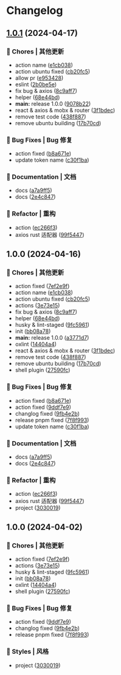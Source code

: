 # Changelog

## [1.0.1](https://github.com/JdesEva/wexgo/compare/v1.0.0...v1.0.1) (2024-04-17)


### 🎫 Chores | 其他更新

* action name ([e1cb038](https://github.com/JdesEva/wexgo/commit/e1cb038e4cd6a83ab175b1bfb4665cef96961a5a))
* action ubuntu fixed ([cb20fc5](https://github.com/JdesEva/wexgo/commit/cb20fc52b2ec9a62b85a47f5bf82fe59051546ff))
* allow pr ([e953428](https://github.com/JdesEva/wexgo/commit/e953428231b8ff430a15ff416327cb7b4575efe3))
* eslint ([2b0be5e](https://github.com/JdesEva/wexgo/commit/2b0be5e962a63dd62fc3b2a31c1a81414735fe57))
* fix bug & axios ([8c9aff7](https://github.com/JdesEva/wexgo/commit/8c9aff75c67cd314dbf820c5260fb07473f02bed))
* helper ([68e44bd](https://github.com/JdesEva/wexgo/commit/68e44bdc20a4624260d52185f0ec71f49ee5560c))
* **main:** release 1.0.0 ([9078b22](https://github.com/JdesEva/wexgo/commit/9078b227591dbd659aa9897eec868f9aadc1b1cb))
* react & axios & mobx & router ([3f1bdec](https://github.com/JdesEva/wexgo/commit/3f1bdecf77676df23de028aaa60f6826038ca271))
* remove test code ([438f887](https://github.com/JdesEva/wexgo/commit/438f88750eed5a2819cc71b92a9e98c6198b325f))
* remove ubuntu building ([17b70cd](https://github.com/JdesEva/wexgo/commit/17b70cd8f925620872b67552b9fd1f7014554ede))


### 🐛 Bug Fixes | Bug 修复

* action fixed ([b8a671e](https://github.com/JdesEva/wexgo/commit/b8a671efe5b0a77ec22d1f3a9d47ffc545332272))
* update token name ([c30f1ba](https://github.com/JdesEva/wexgo/commit/c30f1bac449ff597b4b485e81a22483bed3ee851))


### 📝 Documentation | 文档

* docs ([a7a9ff5](https://github.com/JdesEva/wexgo/commit/a7a9ff5261002f87fea6f13941691a2b69df2e61))
* docs ([2e4c847](https://github.com/JdesEva/wexgo/commit/2e4c847f618a48e0a0079d58bd54626b82e817c5))


### 🔧 Refactor | 重构

* action ([ec266f3](https://github.com/JdesEva/wexgo/commit/ec266f3eb5e15c0ecdbfce4d74aa365d31303275))
* axios rust 适配器 ([99f5447](https://github.com/JdesEva/wexgo/commit/99f54471fe1b6e7e5c9e1b1235b26dd53e65e089))

## 1.0.0 (2024-04-16)


### 🎫 Chores | 其他更新

* action fixed ([7ef2e9f](https://github.com/wechatbotKit/wexgo/commit/7ef2e9feeb016ae95d261866c5f3994badd5352b))
* action name ([e1cb038](https://github.com/wechatbotKit/wexgo/commit/e1cb038e4cd6a83ab175b1bfb4665cef96961a5a))
* action ubuntu fixed ([cb20fc5](https://github.com/wechatbotKit/wexgo/commit/cb20fc52b2ec9a62b85a47f5bf82fe59051546ff))
* actions ([3e73e15](https://github.com/wechatbotKit/wexgo/commit/3e73e15d451bce0d7b2881fd7e88ff33a48f28fb))
* fix bug & axios ([8c9aff7](https://github.com/wechatbotKit/wexgo/commit/8c9aff75c67cd314dbf820c5260fb07473f02bed))
* helper ([68e44bd](https://github.com/wechatbotKit/wexgo/commit/68e44bdc20a4624260d52185f0ec71f49ee5560c))
* husky & lint-staged ([9fc5961](https://github.com/wechatbotKit/wexgo/commit/9fc596123711c78cc5fd41ca448843c0ae49241b))
* init ([bb08a78](https://github.com/wechatbotKit/wexgo/commit/bb08a78263bce980b013fea040fb9b419e36eefe))
* **main:** release 1.0.0 ([a3771d7](https://github.com/wechatbotKit/wexgo/commit/a3771d762653f6e6a081a6b91ba5ad78d1e2bc29))
* oxlint ([14404a4](https://github.com/wechatbotKit/wexgo/commit/14404a454b3ecb892857dbe99295948a883fe17c))
* react & axios & mobx & router ([3f1bdec](https://github.com/wechatbotKit/wexgo/commit/3f1bdecf77676df23de028aaa60f6826038ca271))
* remove test code ([438f887](https://github.com/wechatbotKit/wexgo/commit/438f88750eed5a2819cc71b92a9e98c6198b325f))
* remove ubuntu building ([17b70cd](https://github.com/wechatbotKit/wexgo/commit/17b70cd8f925620872b67552b9fd1f7014554ede))
* shell plugin ([27590fc](https://github.com/wechatbotKit/wexgo/commit/27590fc28911fc7cadd7bf94bcf0c24a98e74fe8))


### 🐛 Bug Fixes | Bug 修复

* action fixed ([b8a671e](https://github.com/wechatbotKit/wexgo/commit/b8a671efe5b0a77ec22d1f3a9d47ffc545332272))
* action fixed ([9ddf7e9](https://github.com/wechatbotKit/wexgo/commit/9ddf7e98f1433f13574a6795b59d766e059a0a4c))
* changlog fixed ([9fb4e2b](https://github.com/wechatbotKit/wexgo/commit/9fb4e2b285566dcee2b57f70a1af293c4f70bc95))
* release pnpm fixed ([7f8f993](https://github.com/wechatbotKit/wexgo/commit/7f8f993badbbc9e42a0806b75c035f114559bb5b))
* update token name ([c30f1ba](https://github.com/wechatbotKit/wexgo/commit/c30f1bac449ff597b4b485e81a22483bed3ee851))


### 📝 Documentation | 文档

* docs ([a7a9ff5](https://github.com/wechatbotKit/wexgo/commit/a7a9ff5261002f87fea6f13941691a2b69df2e61))
* docs ([2e4c847](https://github.com/wechatbotKit/wexgo/commit/2e4c847f618a48e0a0079d58bd54626b82e817c5))


### 🔧 Refactor | 重构

* action ([ec266f3](https://github.com/wechatbotKit/wexgo/commit/ec266f3eb5e15c0ecdbfce4d74aa365d31303275))
* axios rust 适配器 ([99f5447](https://github.com/wechatbotKit/wexgo/commit/99f54471fe1b6e7e5c9e1b1235b26dd53e65e089))
* project ([3030019](https://github.com/wechatbotKit/wexgo/commit/303001967324885d954b6e3acd7f548bdafd460b))

## 1.0.0 (2024-04-02)


### 🎫 Chores | 其他更新

* action fixed ([7ef2e9f](https://github.com/JdesEva/wexgo/commit/7ef2e9feeb016ae95d261866c5f3994badd5352b))
* actions ([3e73e15](https://github.com/JdesEva/wexgo/commit/3e73e15d451bce0d7b2881fd7e88ff33a48f28fb))
* husky & lint-staged ([9fc5961](https://github.com/JdesEva/wexgo/commit/9fc596123711c78cc5fd41ca448843c0ae49241b))
* init ([bb08a78](https://github.com/JdesEva/wexgo/commit/bb08a78263bce980b013fea040fb9b419e36eefe))
* oxlint ([14404a4](https://github.com/JdesEva/wexgo/commit/14404a454b3ecb892857dbe99295948a883fe17c))
* shell plugin ([27590fc](https://github.com/JdesEva/wexgo/commit/27590fc28911fc7cadd7bf94bcf0c24a98e74fe8))


### 🐛 Bug Fixes | Bug 修复

* action fixed ([9ddf7e9](https://github.com/JdesEva/wexgo/commit/9ddf7e98f1433f13574a6795b59d766e059a0a4c))
* changlog fixed ([9fb4e2b](https://github.com/JdesEva/wexgo/commit/9fb4e2b285566dcee2b57f70a1af293c4f70bc95))
* release pnpm fixed ([7f8f993](https://github.com/JdesEva/wexgo/commit/7f8f993badbbc9e42a0806b75c035f114559bb5b))


### 💄 Styles | 风格

* project ([3030019](https://github.com/JdesEva/wexgo/commit/303001967324885d954b6e3acd7f548bdafd460b))
